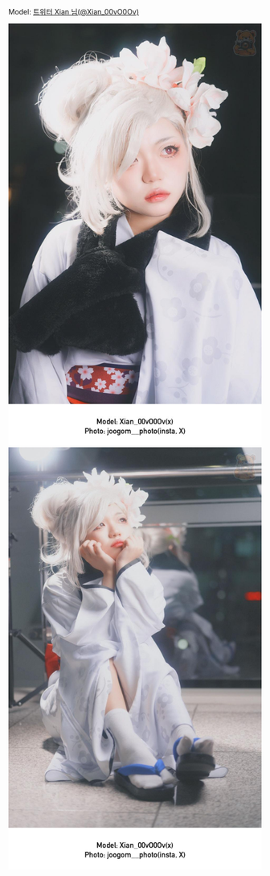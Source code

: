 ﻿---
dddd: 2024-09-21 부코 토
nickname: Xian
sns_type: x
sns_id: Xian_00vO0Ov
---

<a name="Xian_00vO0Ov"></a>
Model: <a href="https://x.com/Xian_00vO0Ov" target="_blank">트위터 Xian 님(@Xian_00vO0Ov)</a>

![image0.jpg](/assets/img/2024/09-21/Xian/image0.jpg)
![image1.jpg](/assets/img/2024/09-21/Xian/image1.jpg)
